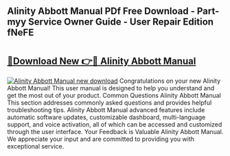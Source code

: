 ## Alinity Abbott Manual PDf Free Download - Part-myy Service Owner Guide - User Repair Edition fNeFE

# <h2><a href="http://bc12727.oget.top/?id=Alinity+Abbott+Manual">🔗Download New 👉🔴 Alinity Abbott Manual</a></h2>

[![Alinity Abbott Manual new download](https://i.imgur.com/5g1atiW.png)](http://bc12727.oget.top/?id=Alinity+Abbott+Manual)
Congratulations on your new Alinity Abbott Manual! This user manual is designed to help you understand and get the most out of your product. Common Questions Alinity Abbott Manual This section addresses commonly asked questions and provides helpful troubleshooting tips. Alinity Abbott Manual advanced features include automatic software updates, customizable dashboard, multi-language support, and voice activation, all of which can be accessed and customized through the user interface. Your Feedback is Valuable Alinity Abbott Manual. We appreciate your input and are committed to providing you with exceptional service.
